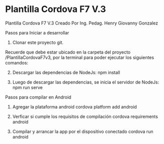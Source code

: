 # Plantilla Cordova F7 V.3

Plantilla Cordova F7 V.3 Creado Por Ing. Pedag. Henry Giovanny Gonzalez

Pasos para Iniciar a desarrollar

1. Clonar este proyecto git.

Recuerde que debe estar ubicado en la carpeta del proyecto /PlantillaCordovaF7v3, por la terminal para poder ejecutar los siguientes comandos:

2. Descargar las dependencias de NodeJs:
	npm install

3. Luego de descargar las dependencias, se inicia el servidor de NodeJs:
	npm run serve

Pasos para compilar en Android

1. Agregar la plataforma android
	cordova platform add android

2. Verficar si cumple los requisitos de compilación
	cordova requirements android

2. Compilar y arrancar la app por el dispositivo conectado
	cordova run android